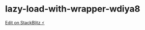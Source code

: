# lazy-load-with-wrapper-wdiya8

[Edit on StackBlitz ⚡️](https://stackblitz.com/edit/lazy-load-with-wrapper-wdiya8)